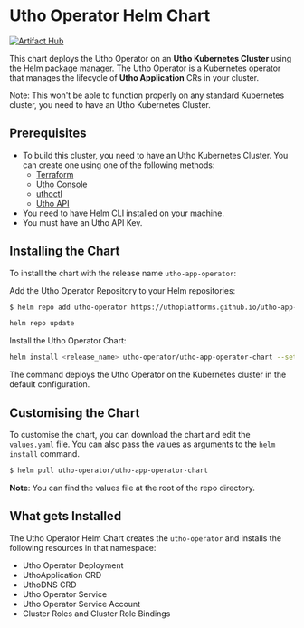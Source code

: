 # Utho Operator Helm Chart

[![Artifact Hub](https://img.shields.io/endpoint?url=https://artifacthub.io/badge/repository/utho-operator)](https://artifacthub.io/packages/search?repo=utho-operator)

This chart deploys the Utho Operator on an **Utho Kubernetes Cluster** using the Helm package manager. The Utho Operator is a Kubernetes operator that manages the lifecycle of **Utho Application** CRs in your cluster.

Note: This won't be able to function properly on any standard Kubernetes cluster, you need to have an Utho Kubernetes Cluster.

## Prerequisites
- To build this cluster, you need to have an Utho Kubernetes Cluster. You can create one using one of the following methods:
    - [Terraform](https://github.com/uthoplatforms/terraform-provider-utho)
    - [Utho Console](https://console.utho.com)
    - [uthoctl](https://github.com/uthoplatforms/utho-cli)
    - [Utho API](https://utho.com/api-docs/)
- You need to have Helm CLI installed on your machine.
- You must have an Utho API Key.

## Installing the Chart
To install the chart with the release name `utho-app-operator`:

Add the Utho Operator Repository to your Helm repositories:
```bash
$ helm repo add utho-operator https://uthoplatforms.github.io/utho-app-operator-helm/
```

```bash
helm repo update
```

Install the Utho Operator Chart:
```bash
helm install <release_name> utho-operator/utho-app-operator-chart --set API_KEY=<YOUR_API_KEY> -n <namespace> --create-namespace
```

The command deploys the Utho Operator on the Kubernetes cluster in the default configuration.

## Customising the Chart
To customise the chart, you can download the chart and edit the `values.yaml` file. You can also pass the values as arguments to the `helm install` command.
```bash
$ helm pull utho-operator/utho-app-operator-chart
```
**Note**: You can find the values file at the root of the repo directory.
## What gets Installed
The Utho Operator Helm Chart creates the `utho-operator` and installs the following resources in that namespace:
- Utho Operator Deployment
- UthoApplication CRD
- UthoDNS CRD
- Utho Operator Service
- Utho Operator Service Account
- Cluster Roles and Cluster Role Bindings


